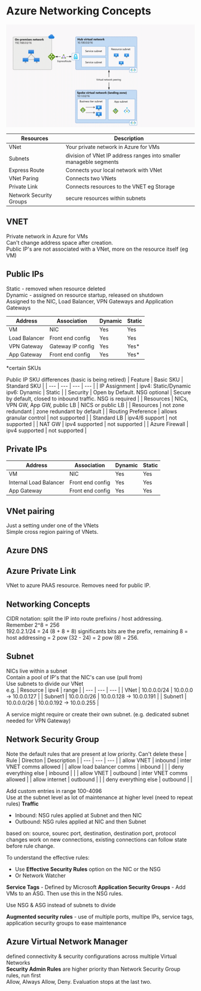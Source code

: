 # Azure Networking Concepts

![Networking](/Azure/networking.gif)

| Resources | Description |
| --- | --- |
| VNet | Your private network in Azure for VMs |
| Subnets | division of VNet IP address ranges into smaller manageble segments |
| Express Route | Connects your local network with VNet |
| VNet Paring | Connects two VNets | 
| Private Link | Connects resources to the VNET eg Storage |
| Network Security Groups | secure resources within subnets |

## VNET
Private network in Azure for VMs    
Can't change address space after creation.  
Public IP's are not associated with a VNet, more on the resource itself (eg VM)

## Public IPs
Static - removed when resource deleted  
Dynamic - assigned on resource startup, released on shutdown  
Assigned to the NIC, Load Balancer, VPN Gateways and Application Gateways   

| Address | Association | Dynamic | Static |
| --- | --- | --- | --- |
| VM | NIC | Yes | Yes | 
| Load Balancer | Front end config | Yes | Yes |
| VPN Gateway | Gateway IP config | Yes | Yes* |
| App Gateway | Front end config | Yes | Yes* |

*certain SKUs

Public IP SKU differences (basic is being retired)
| Feature | Basic SKU | Standard SKU |
| --- | --- | --- | --- |
| IP Assignment | ipv4: Static/Dynamic ipv6: Dynamic | Static |
| Security | Open by Default. NSG optional | Secure by default, closed to inbound traffic. NSG is required |
| Resources | NICs, VPN GW, App GW, public LB | NICS or public LB |
| Resources | not zone redundant | zone redundant by default |
| Routing Preference | allows granular control | not supported |
| Standard LB | ipv4/6 support | not supported |
| NAT GW | ipv4 supported | not supported |
| Azure Firewall | ipv4 supported | not supported |

## Private IPs
| Address | Association | Dynamic | Static |
| --- | --- | --- | --- |
| VM | NIC | Yes | Yes | 
| Internal Load Balancer | Front end config | Yes | Yes |
| App Gateway | Front end config | Yes | Yes |

## VNet pairing 
Just a setting under one of the VNets  
Simple cross region pairing of VNets.  


## Azure DNS


## Azure Private Link
VNet to azure PAAS resource. Removes need for public IP.  


## Networking Concepts
CIDR notation: split the IP into route prefixins / host addressing.  
Remember 2^8 = 256  
192.0.2.1/24 = 24 (8 + 8 + 8) significants bits are the prefix, remaining 8 = host addressing = 2 pow (32 - 24) = 2 pow (8) = 256. 

## Subnet
NICs live within a subnet   
Contain a pool of IP's that the NIC's can use (pull from)  
Use subnets to divide our VNet  
e.g. 
| Resource | ipv4 | range |
| --- | --- | --- |
| VNet | 10.0.0.0/24 | 10.0.0.0 -> 10.0.0.127 | 
| Subnet1 | 10.0.0.0/26 | 10.0.0.128 -> 10.0.0.191 | 
| Subnet1 | 10.0.0.0/26 | 10.0.0.192 -> 10.0.0.255 | 

A service might require or create their own subnet. (e.g. dedicated subnet needed for VPN Gateway)

## Network Security Group 
Note the default rules that are present at low priority. Can't delete these
| Rule | Directon | Description |
| --- | --- | --- |
| allow VNET | inbound | inter VNET comms allowed |
| allow load balancer comms | inbound | |
| deny everything else | inbound | |
| allow VNET | outbound | inter VNET comms allowed |
| allow internet | outbound | |
| deny everything else | outbound | |

Add custom entries in range 100-4096  
Use at the subnet level as lot of maintenance at higher level (need to repeat rules)
**Traffic**
- Inbound: NSG rules applied at Subnet and then NIC
- Outbound: NSG rules applied at NIC and then Subnet 

based on: source, sourec port, destination, destination port, protocol 
changes work on new connections, existing connections can follow state before rule change.


To understand the effective rules:
- Use **Effective Security Rules** option on the NIC or the NSG   
- Or Network Watcher  

**Service Tags** - Defined by Microsoft
**Application Security Groups** - Add VMs to an ASG. Then use this in the NSG rules. 

Use NSG & ASG instead of subnets to divide  

**Augmented security rules** - use of multiple ports, multipe IPs, service tags, application security groups to ease maintenance

## Azure Virtual Network Manager 
defined connectivity & security configurations across multiple Virtual Networks  
**Security Admin Rules** are higher priority than Network Security Group rules, run first  
Allow, Always Allow, Deny. Evaluation stops at the last two.  